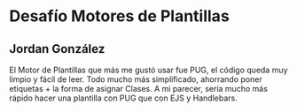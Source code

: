 # Desafío Motores de Plantillas
## Jordan González

El Motor de Plantillas que más me gustó usar fue PUG, el código queda muy limpio y fácil de leer.
Todo mucho más simplificado, ahorrando poner etiquetas + la forma de asignar Clases.
A mi parecer, sería mucho más rápido hacer una plantilla con PUG que con EJS y Handlebars.